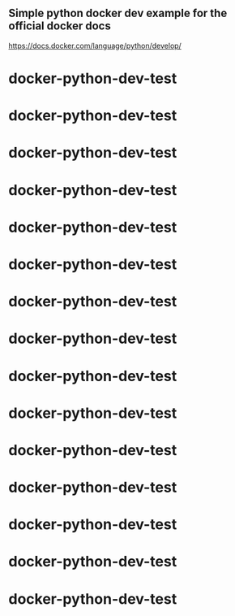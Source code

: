 ## Simple python docker dev example for the official docker docs
https://docs.docker.com/language/python/develop/
# docker-python-dev-test
# docker-python-dev-test
# docker-python-dev-test
# docker-python-dev-test
# docker-python-dev-test
# docker-python-dev-test
# docker-python-dev-test
# docker-python-dev-test
# docker-python-dev-test
# docker-python-dev-test
# docker-python-dev-test
# docker-python-dev-test
# docker-python-dev-test
# docker-python-dev-test
# docker-python-dev-test
